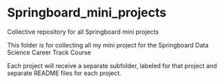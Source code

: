 # Springboard_mini_projects
Collective repository for all Springboard mini projects

This folder is for collecting all my mini project for the Springboard Data Science Career Track Course

Each project will receive a separate subfolder, labeled for that project and separate README files for each project.
